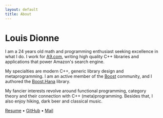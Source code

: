 ```yaml
---
layout: default
title: About
---
```


# Louis Dionne

I am a 24 years old math and programming enthusiast seeking excellence
in what I do. I work for [A9.com][], writing high quality C++ libraries and
applications that power Amazon's search engine.

My specialties are modern C++, generic library design and metaprogramming.
I am an active member of the [Boost][] community, and I authored the
[Boost.Hana][] library.

My fancier interests revolve around functional programming, category
theory and their connection with C++ (meta)programming. Besides that,
I also enjoy hiking, dark beer and classical music.

[Resume](/resume.pdf) &bull;
[GitHub](http://github.com/ldionne) &bull;
[Mail][mail]


<!-- Links -->
[A9.com]: http://a9.com
[Boost.Hana]: https://github.com/boostorg/hana
[Boost]: http://www.boost.org
[mail]: mailto:ldionne.2@gmail.com

